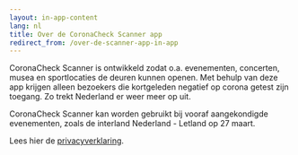 ```yaml
---
layout: in-app-content
lang: nl
title: Over de CoronaCheck Scanner app
redirect_from: /over-de-scanner-app-in-app
---
```

CoronaCheck Scanner is ontwikkeld zodat o.a. evenementen, concerten, musea en sportlocaties de deuren kunnen openen. Met behulp van deze app krijgen alleen bezoekers die kortgeleden negatief op corona getest zijn toegang. Zo trekt Nederland er weer meer op uit.

CoronaCheck Scanner kan worden gebruikt bij vooraf aangekondigde evenementen, zoals de interland Nederland - Letland op 27 maart. 

Lees hier de [privacyverklaring](/nl/privacy-in-app). 
